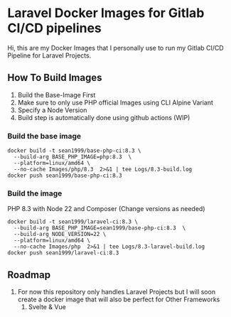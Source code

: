 # Laravel Docker Images for Gitlab CI/CD pipelines

Hi, this are my Docker Images that I personally use to run my Gitlab CI/CD Pipeline for Laravel Projects.

## How To Build Images

1. Build the Base-Image First
2. Make sure to only use PHP official Images using CLI Alpine Variant
3. Specify a Node Version
4. Build step is automatically done using github actions (WIP)

### Build the base image

```console
docker build -t sean1999/base-php-ci:8.3 \
  --build-arg BASE_PHP_IMAGE=php:8.3  \
  --platform=linux/amd64 \
  --no-cache Images/php/8.3  2>&1 | tee Logs/8.3-build.log
docker push sean1999/base-php-ci:8.3
```

### Build the image

PHP 8.3 with Node 22 and Composer (Change versions as needed)

```console
docker build -t sean1999/laravel-ci:8.3 \
  --build-arg BASE_PHP_IMAGE=sean1999/base-php-ci:8.3  \
  --build-arg NODE_VERSION=22 \
  --platform=linux/amd64 \
  --no-cache Images/php  2>&1 | tee Logs/8.3-laravel-build.log
docker push sean1999/laravel-ci:8.3
```

## Roadmap

1. For now this repository only handles Laravel Projects but I will soon create a docker image that will also be perfect for Other Frameworks
   1. Svelte & Vue
